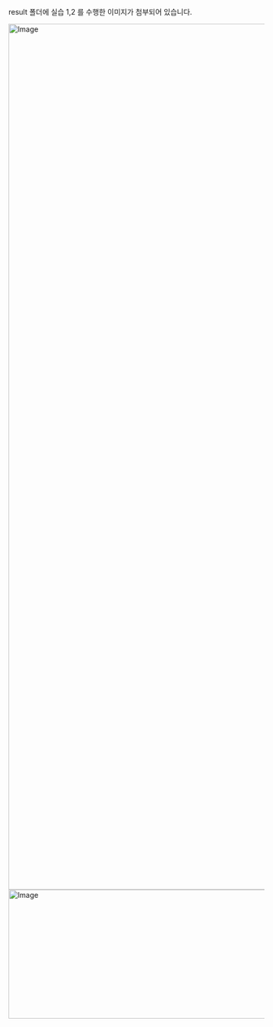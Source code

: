 result 폴더에 실습 1,2 를 수행한 이미지가 첨부되어 있습니다. 

<img width="2879" height="1705" alt="Image" src="https://github.com/user-attachments/assets/a6464fbf-3883-44b8-9bda-294f832d3693" />
<img width="1649" height="254" alt="Image" src="https://github.com/user-attachments/assets/5c015364-7485-49bd-9727-efdb7ae94a89" />
